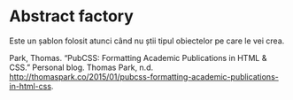 # Abstract factory

Este un șablon folosit atunci când nu știi tipul obiectelor pe care le vei crea.

Park, Thomas. “PubCSS: Formatting Academic Publications in HTML & CSS.” Personal blog. Thomas Park, n.d. http://thomaspark.co/2015/01/pubcss-formatting-academic-publications-in-html-css.
